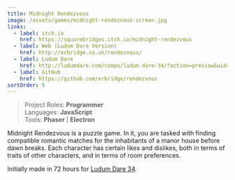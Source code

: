 ```yaml
---
title: Midnight Rendezvous
image: /assets/games/midnight-rendezvous-screen.jpg
links:
  - label: itch.io
    href: https://squarebridges.itch.io/midnight-rendezvous
  - label: Web (Ludum Dare Version)
    href: http://erbridge.co.uk/rendezvous/
  - label: Ludum Dare
    href: http://ludumdare.com/compo/ludum-dare-34/?action=preview&uid=66208
  - label: GitHub
    href: https://github.com/erbridge/rendezvous
sortOrder: 5
---
```


> Project Roles: **Programmer**\
> Languages: **JavaScript**\
> Tools: **Phaser** | **Electron**

Midnight Rendezvous is a puzzle game. In it, you are tasked with finding
compatible romantic matches for the inhabitants of a manor house before dawn
breaks. Each character has certain likes and dislikes, both in terms of traits
of other characters, and in terms of room preferences.

Initially made in 72 hours for
[Ludum Dare 34](http://ludumdare.com/compo/ludum-dare-34/?action=preview&uid=66208).
